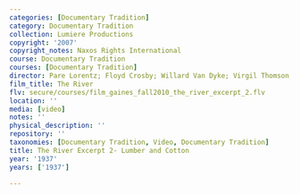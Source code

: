 ```yaml
---
categories: [Documentary Tradition]
category: Documentary Tradition
collection: Lumiere Productions
copyright: '2007'
copyright_notes: Naxos Rights International
course: Documentary Tradition
courses: [Documentary Tradition]
director: Pare Lorentz; Floyd Crosby; Willard Van Dyke; Virgil Thomson; Thomas Chalmers
film_title: The River
flv: secure/courses/film_gaines_fall2010_the_river_excerpt_2.flv
location: ''
media: [video]
notes: ''
physical_description: ''
repository: ''
taxonomies: [Documentary Tradition, Video, Documentary Tradition]
title: The River Excerpt 2- Lumber and Cotton
year: '1937'
years: ['1937']

---
```

